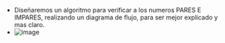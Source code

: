 * Diseñaremos un algoritmo para verificar a los numeros PARES E IMPARES, realizando un diagrama de flujo, para ser mejor explicado y mas claro.
*  ![image](https://github.com/KarolAlecio/Core-Code/assets/132408516/e3ad8f82-85d0-40e1-bd8f-43e4b9cb236a)
